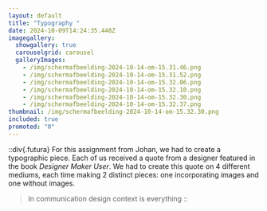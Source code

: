 ```yaml
---
layout: default
title: "Typography "
date: 2024-10-09T14:24:35.448Z
imagegallery:
  showgallery: true
  carouselgrid: carousel
  galleryImages:
    - /img/scherm­afbeelding-2024-10-14-om-15.31.46.png
    - /img/scherm­afbeelding-2024-10-14-om-15.31.52.png
    - /img/scherm­afbeelding-2024-10-14-om-15.32.06.png
    - /img/scherm­afbeelding-2024-10-14-om-15.32.10.png
    - /img/scherm­afbeelding-2024-10-14-om-15.32.30.png
    - /img/scherm­afbeelding-2024-10-14-om-15.32.37.png
thumbnail: /img/scherm­afbeelding-2024-10-14-om-15.32.30.png
included: true
promoted: "0"
---
```


::div{.futura} 
For this assignment from Johan, we had to create a typographic piece. Each of us received a quote from a designer featured in the book *Designer Maker User*. We had to create this quote on 4 different mediums, each time making 2 distinct pieces: one incorporating images and one without images.

> In communication design context is everything
> ::